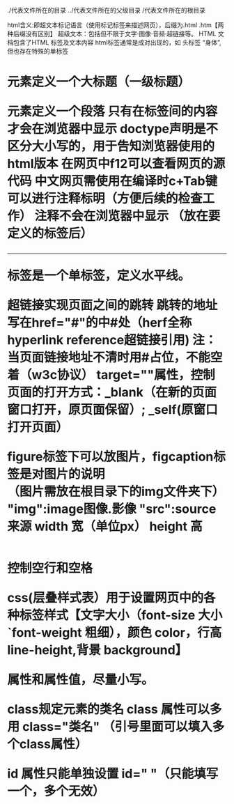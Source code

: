 ./代表文件所在的目录
../代表文件所在的父级目录
/代表文件所在的根目录

html含义:即超文本标记语言（使用标记标签来描述网页），后缀为.html .htm【两种后缀没有区别】  超级文本：包括但不限于文字·图像·音频·超链接等。
HTML 文档包含了HTML 标签及文本内容
html标签通常是成对出现的，如<html></html>  <head></head>头标签  <body></body>“身体”,但也存在特殊的单标签
<h1>元素定义一个大标题（一级标题）
<p>元素定义一个段落
只有在<body></body>标签间的内容才会在浏览器中显示  
doctype声明是不区分大小写的，用于告知浏览器使用的html版本
在网页中f12可以查看网页的源代码
中文网页需使用<meta charset="utf-8"声明编码（计算机存储信息的一种格式）否则会出现乱码

在编译时c+Tab键可以进行注释标明（方便后续的检查工作）
注释不会在浏览器中显示 
（放在要定义的标签后）<hr/>标签是一个单标签，定义水平线。




超链接<a></a>实现页面之间的跳转
跳转的地址写在href="#"的中#处（herf全称hyperlink reference超链接引用)
注：当页面链接地址不清时用#占位，不能空着（w3c协议）
target=""属性，控制页面的打开方式：_blank（在新的页面窗口打开，原页面保留）;
                                 _self(原窗口打开页面）
                                 
                                 
                                 
figure标签下可以放图片，figcaption标签是对图片的说明                                 
（图片需放在根目录下的img文件夹下）                         
"img":image图像.影像
"src":source来源
width   宽（单位px）
height  高


<pre></pre>控制空行和空格












css(层叠样式表）用于设置网页中的各种标签样式【文字大小（font-size 大小`font-weight 粗细），颜色 color，行高 line-height,背景 background】







属性和属性值，尽量小写。

class规定元素的类名
class 属性可以多用 class="类名" （引号里面可以填入多个class属性）


id 属性只能单独设置 id=" "（只能填写一个，多个无效）
